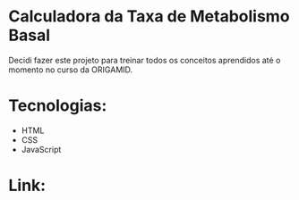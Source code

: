 # Calculadora da Taxa de Metabolismo Basal
Decidi fazer este projeto para treinar todos os conceitos aprendidos até o momento no curso da ORIGAMID.

# Tecnologias:
- HTML
- CSS
- JavaScript

# Link:
